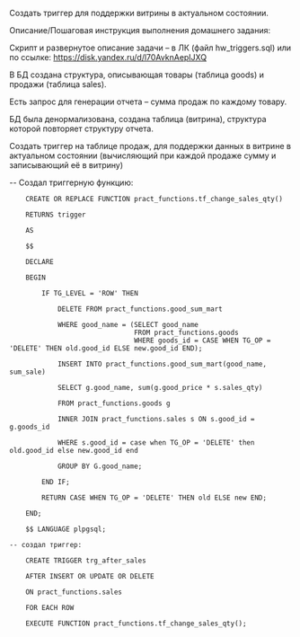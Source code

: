 Создать триггер для поддержки витрины в актуальном состоянии.

Описание/Пошаговая инструкция выполнения домашнего задания:

Скрипт и развернутое описание задачи – в ЛК (файл hw_triggers.sql) или по ссылке: https://disk.yandex.ru/d/l70AvknAepIJXQ

В БД создана структура, описывающая товары (таблица goods) и продажи (таблица sales).

Есть запрос для генерации отчета – сумма продаж по каждому товару.

БД была денормализована, создана таблица (витрина), структура которой повторяет структуру отчета.

Создать триггер на таблице продаж, для поддержки данных в витрине в актуальном состоянии (вычисляющий при каждой продаже сумму и записывающий её в витрину)

 -- Создал триггерную функцию:

        CREATE OR REPLACE FUNCTION pract_functions.tf_change_sales_qty()

        RETURNS trigger

        AS

        $$

        DECLARE

        BEGIN

            IF TG_LEVEL = 'ROW' THEN

                DELETE FROM pract_functions.good_sum_mart

                WHERE good_name = (SELECT good_name
                                   FROM pract_functions.goods
                                   WHERE goods_id = CASE WHEN TG_OP = 'DELETE' THEN old.good_id ELSE new.good_id END);

                INSERT INTO pract_functions.good_sum_mart(good_name, sum_sale)

                SELECT g.good_name, sum(g.good_price * s.sales_qty)

                FROM pract_functions.goods g

                INNER JOIN pract_functions.sales s ON s.good_id = g.goods_id

                WHERE s.good_id = case when TG_OP = 'DELETE' then old.good_id else new.good_id end

                GROUP BY G.good_name;

            END IF;

            RETURN CASE WHEN TG_OP = 'DELETE' THEN old ELSE new END;

        END;

        $$ LANGUAGE plpgsql;

    -- создал триггер:

        CREATE TRIGGER trg_after_sales

        AFTER INSERT OR UPDATE OR DELETE

        ON pract_functions.sales

        FOR EACH ROW

        EXECUTE FUNCTION pract_functions.tf_change_sales_qty();
